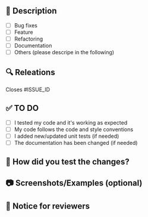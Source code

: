 ## 📝 Description

<!-- Descripe your changes shortly. -->
- [ ] Bug fixes
- [ ] Feature
- [ ] Refactoring
- [ ] Documentation
- [ ] Others (please descripe in the following)

## 🔍 Releations

<!-- Falls zutreffend: Verknüpfe dieses PR mit einem Issue -->
Closes #ISSUE_ID

## ✅ TO DO

- [ ] I tested my code and it's working as expected
- [ ] My code follows the code and style conventions
- [ ] I added new/updated unit tests (if needed)
- [ ] The documentation has been changed (if needed)

## 🧪 How did you test the changes?

<!-- Descripe how you tested your changes, e. g. manually, unit tests, etc. -->

## 📷 Screenshots/Examples (optional)

<!-- If relevant: UI changes, logs, etc. -->

## 🤝 Notice for reviewers

<!-- Are there files that should be reviewed? Are there any questions? -->
